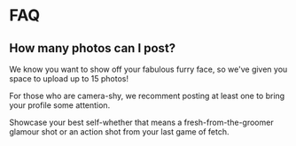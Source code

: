 # FAQ

## How many photos can I post?

We know you want to show off your fabulous furry face, so we've given you space to upload up to 15 photos!

For those who are camera-shy, we recomment posting at least one to bring your profile some attention.

Showcase your best self-whether that means a fresh-from-the-groomer glamour shot or an action shot from your last game of fetch.
